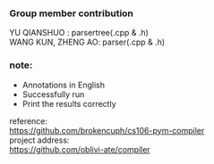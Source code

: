 ### Group member contribution
YU QIANSHUO : parsertree(.cpp & .h) <br>
WANG KUN, ZHENG AO: parser(.cpp & .h) <br>


### note:
- Annotations in English
- Successfully run
- Print the results correctly


reference: <br>
https://github.com/brokencuph/cs106-pym-compiler <br>
project address: <br>
https://github.com/oblivi-ate/compiler
